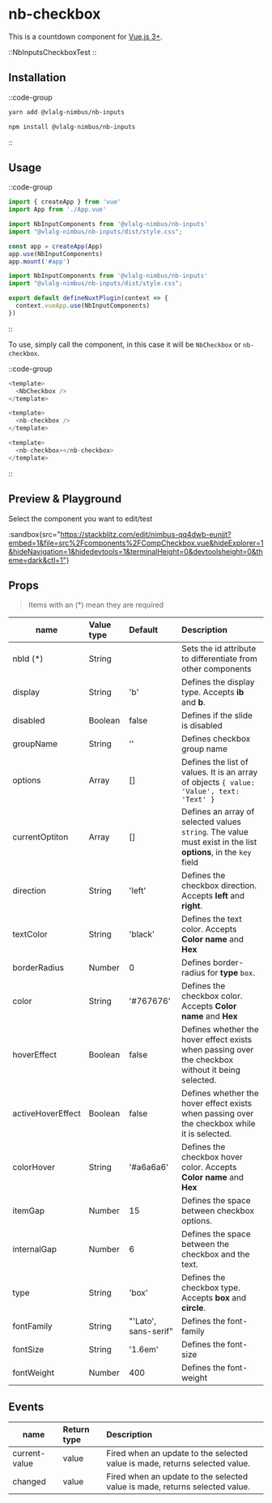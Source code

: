 # nb-checkbox

This is a countdown component for [Vue.js 3+](https://vuejs.org/).

::NbInputsCheckboxTest
::

## Installation

::code-group
  ```bash [Yarn]
  yarn add @vlalg-nimbus/nb-inputs
  ```
  ```bash [NPM]
  npm install @vlalg-nimbus/nb-inputs
  ```
::

## Usage

::code-group
  ```js [Vue 3]
  import { createApp } from 'vue'
  import App from './App.vue'

  import NbInputComponents from '@vlalg-nimbus/nb-inputs'
  import "@vlalg-nimbus/nb-inputs/dist/style.css";

  const app = createApp(App)
  app.use(NbInputComponents)
  app.mount('#app')
  ```
  ```js [Nuxt 3]
  import NbInputComponents from '@vlalg-nimbus/nb-inputs'
  import "@vlalg-nimbus/nb-inputs/dist/style.css";
  
  export default defineNuxtPlugin(context => {
    context.vueApp.use(NbInputComponents)
  })
  ```
::

To use, simply call the component, in this case it will be `NbCheckbox` or `nb-checkbox`.

::code-group
  ```js [Mode 1]
  <template>
    <NbCheckbox />
  </template>
  ```
  ```js [Mode 2]
  <template>
    <nb-checkbox />
  </template>
  ```
  ```js [Mode 3]
  <template>
    <nb-checkbox></nb-checkbox>
  </template>
  ```
::

## Preview & Playground

Select the component you want to edit/test

:sandbox{src="https://stackblitz.com/edit/nimbus-qq4dwb-eunjjt?embed=1&file=src%2Fcomponents%2FCompCheckbox.vue&hideExplorer=1&hideNavigation=1&hidedevtools=1&terminalHeight=0&devtoolsheight=0&theme=dark&ctl=1"}

## Props

> Items with an (*) mean they are required

| name    | Value type | Default | Description |
| ------- | :--------- | :------ | :---------------------------- |
| nbId (*)    | String     |        | Sets the id attribute to differentiate from other components |
| display     | String     | 'b'    | Defines the display type. Accepts **ib** and **b**. |
| disabled    | Boolean    |  false  | Defines if the slide is disabled  |
| groupName   | String     | ''  | Defines checkbox group name  |
| options   | Array     | []  | Defines the list of values. It is an array of objects `{ value: 'Value', text: 'Text' }` |
| currentOptiton   | Array     | []  | Defines an array of selected values `string`. The value must exist in the list **options**, in the `key` field  |
| direction   | String     | 'left'  | Defines the checkbox direction. Accepts **left** and **right**. |
| textColor   | String     | 'black'  | Defines the text color. Accepts **Color name** and **Hex** |
| borderRadius    | Number     |  0    | Defines border-radius for **type** `box`. |
| color   | String     | '#767676'  | Defines the checkbox color. Accepts **Color name** and **Hex** |
| hoverEffect    | Boolean     |  false    | Defines whether the hover effect exists when passing over the checkbox without it being selected. |
| activeHoverEffect    | Boolean     |  false    | Defines whether the hover effect exists when passing over the checkbox while it is selected. |
| colorHover   | String     | '#a6a6a6'  | Defines the checkbox hover color. Accepts **Color name** and **Hex** |
| itemGap    | Number     | 15    | Defines the space between checkbox options. |
| internalGap    | Number     |  6    | Defines the space between the checkbox and the text. |
| type    | String     |  'box'    | Defines the checkbox type. Accepts **box** and **circle**. |
| fontFamily   | String     | "'Lato', sans-serif"  | Defines the font-family |
| fontSize   | String     | '1.6em'  | Defines the font-size |
| fontWeight   | Number     | 400  | Defines the font-weight |

## Events

| name    | Return type | Description |
| ------- | :--------- | :---------------------------- |
| current-value | value | Fired when an update to the selected value is made, returns selected value. |
| changed | value | Fired when an update to the selected value is made, returns selected value. |
